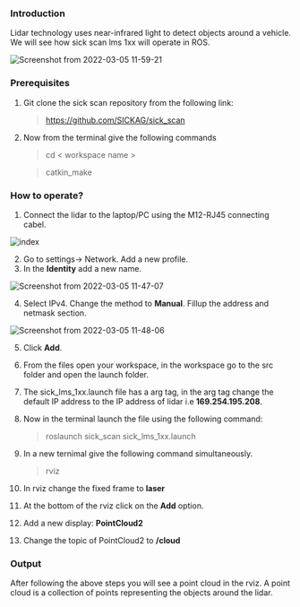 


### Introduction
Lidar technology uses near-infrared light to detect objects around a vehicle. We will see how sick scan lms 1xx will operate in ROS.


 ![Screenshot from 2022-03-05 11-59-21](https://user-images.githubusercontent.com/99531399/156871449-1f6674ad-a2cc-407e-a4d4-8b780c620060.png)




### Prerequisites
1. Git clone the sick scan repository from the following link: 
      > https://github.com/SICKAG/sick_scan
2. Now from the terminal give the following commands
     > cd < workspace name > 
 
     > catkin_make
  
### How to operate?
1. Connect the lidar to the laptop/PC using the M12-RJ45 connecting cabel.
     
    
![index](https://user-images.githubusercontent.com/99531399/156824522-17e690ea-39cd-4705-9b5a-ce5ecdc0677e.jpeg)


2. Go to settings-> Network. Add a new profile. 
3. In the **Identity** add a new name.


![Screenshot from 2022-03-05 11-47-07](https://user-images.githubusercontent.com/99531399/156871078-4646a48a-a7b0-45c7-94fa-9ae98189b5ca.png)



4. Select IPv4. Change the method to **Manual**. Fillup the address and netmask section.


![Screenshot from 2022-03-05 11-48-06](https://user-images.githubusercontent.com/99531399/156871055-f84bb567-f4e3-4828-897b-9b375a6ef132.png)





5. Click **Add**.
6. From the files open your workspace, in the workspace go to the src folder and open the launch folder.
7. The sick_lms_1xx.launch file has a arg tag, in the arg tag change the default IP address to the IP address of lidar i.e **169.254.195.208**. 
8. Now in the terminal launch the file using the following command: 
     
     > roslaunch sick_scan sick_lms_1xx.launch
8. In a new ternimal give the following command simultaneously.
      
      > rviz
9. In rviz change the fixed frame to **laser**
10. At the bottom of the rviz click on the **Add** option.
11. Add a new display: **PointCloud2**
12. Change the topic of PointCloud2 to **/cloud**

### Output
After following the above steps you will see a point cloud in the rviz. A point cloud is a collection of points representing the objects around the lidar.  

